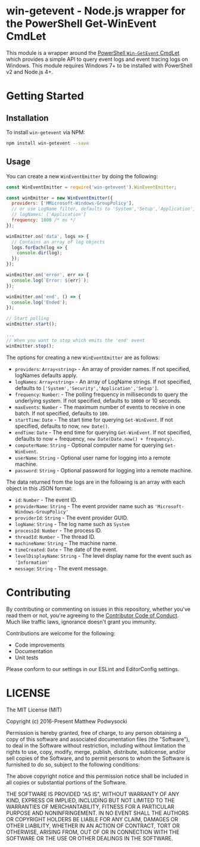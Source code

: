 # win-getevent - Node.js wrapper for the PowerShell Get-WinEvent CmdLet

This module is a wrapper around the [PowerShell `Win-GetEvent` CmdLet](https://technet.microsoft.com/en-us/library/hh849682.aspx) which provides a simple API to query event logs and event tracing logs on Windows.  This module requires Windows 7+ to be installed with PowerShell v2 and Node.js 4+.

# Getting Started

## Installation

To install `win-getevent` via NPM:
```bash
npm install win-getevent --save
```

## Usage

You can create a new `WinEventEmitter` by doing the following:
```js
const WinEventEmitter = require('win-getevent').WinEventEmitter;

const winEmitter = new WinEventEmitter({
  providers: ['MMicrosoft-Windows-GroupPolicy'],
  // or use LogName filter, defaults to 'System','Setup','Application','Security'
  // logNames: ['Application']
  frequency: 1000 /* ms */
});

winEmitter.on('data', logs => {
  // Contains an array of log objects
  logs.forEach(log => {
    console.dir(log);
  });
});

winEmitter.on('error', err => {
  console.log(`Error: ${err}`);
});

winEmitter.on('end', () => {
  console.log('Ended');
});

// Start polling
winEmitter.start();

...
// When you want to stop which emits the 'end' event
winEmitter.stop();
```

The options for creating a new `WinEventEmitter` are as follows:
- `providers`: `Array<string>` - An array of provider names.  If not specified, logNames defaults apply.
- `logNames`: `Array<string>` - An array of LogName strings.  If not specified, defaults to `['System','Security','Application','Setup']`.
- `frequency`: `Number`: - The polling frequency in milliseconds to query the underlying system.  If not specified, defaults to `10000` or 10 seconds.
- `maxEvents`: `Number` - The maximum number of events to receive in one batch.  If not specified, defaults to `100`.
- `startTime`: `Date` - The start time for querying `Get-WinEvent`. If not specified, defaults to now, `new Date()`.
- `endTime`: `Date` - The end time for querying `Get-WinEvent`. If not specified, defaults to now + frequency, `new Date(Date.now() + frequency)`.
- `computerName`: `String` - Optional computer name for querying `Get-WinEvent`.
- `userName`: `String` - Optional user name for logging into a remote machine.
- `password`: `String` - Optional password for logging into a remote machine.

The data returned from the logs are in the following is an array with each object in this JSON format:
- `id`: `Number` - The event ID.
- `providerName`: `String` - The event provider name such as `'Microsoft-Windows-GroupPolicy'`
- `providerId`: `String` - The event provider GUID.
- `logName`: `String` - The log name such as `System`
- `processId`: `Number` - The process ID.
- `threadId`: `Number` - The thread ID.
- `machineName`: `String` - The machine name.
- `timeCreated`: `Date` - The date of the event.
- `levelDisplayName`: `String` - The level display name for the event such as `'Information'` 
- `message`: `String` - The event message.

# Contributing

By contributing or commenting on issues in this repository, whether you've read them or not, you're agreeing to the [Contributor Code of Conduct](CODE_OF_CONDUCT.md). Much like traffic laws, ignorance doesn't grant you immunity.

Contributions are welcome for the following:
- Code improvements
- Documentation
- Unit tests

Please conform to our settings in our ESLint and EditorConfig settings.

# LICENSE

The MIT License (MIT)

Copyright (c) 2016-Present Matthew Podwysocki

Permission is hereby granted, free of charge, to any person obtaining a copy
of this software and associated documentation files (the "Software"), to deal
in the Software without restriction, including without limitation the rights
to use, copy, modify, merge, publish, distribute, sublicense, and/or sell
copies of the Software, and to permit persons to whom the Software is
furnished to do so, subject to the following conditions:

The above copyright notice and this permission notice shall be included in all
copies or substantial portions of the Software.

THE SOFTWARE IS PROVIDED "AS IS", WITHOUT WARRANTY OF ANY KIND, EXPRESS OR
IMPLIED, INCLUDING BUT NOT LIMITED TO THE WARRANTIES OF MERCHANTABILITY,
FITNESS FOR A PARTICULAR PURPOSE AND NONINFRINGEMENT. IN NO EVENT SHALL THE
AUTHORS OR COPYRIGHT HOLDERS BE LIABLE FOR ANY CLAIM, DAMAGES OR OTHER
LIABILITY, WHETHER IN AN ACTION OF CONTRACT, TORT OR OTHERWISE, ARISING FROM,
OUT OF OR IN CONNECTION WITH THE SOFTWARE OR THE USE OR OTHER DEALINGS IN THE
SOFTWARE.

